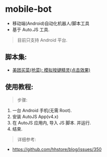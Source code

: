 # mobile-bot

- 移动端(Android)自动化机器人/脚本工具
- 基于 Auto.JS 工具.

> 目前只支持 Android 平台.

## 脚本集:

- [美团买菜(抢菜): 模拟按键精灵(点击效果)](./src/scripts/maicai/v2.js)

## 使用教程:

> 步骤:

1. 一台 Android 手机(无需 Root).
2. 安装 AutoJS App(v4.x)
3. 在 AutoJS 应用内, 导入 JS 脚本. 并运行.
4. 结束.

> 详细参考:

- https://github.com/hhstore/blog/issues/350
